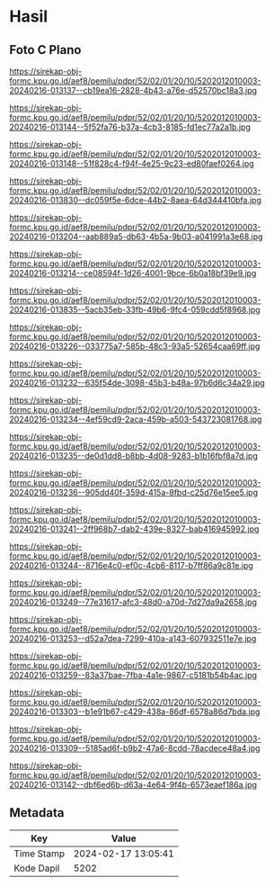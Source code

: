 # Hasil

## Foto C Plano

https://sirekap-obj-formc.kpu.go.id/aef8/pemilu/pdpr/52/02/01/20/10/5202012010003-20240216-013137--cb19ea16-2828-4b43-a76e-d52570bc18a3.jpg

https://sirekap-obj-formc.kpu.go.id/aef8/pemilu/pdpr/52/02/01/20/10/5202012010003-20240216-013144--5f52fa76-b37a-4cb3-8185-fd1ec77a2a1b.jpg

https://sirekap-obj-formc.kpu.go.id/aef8/pemilu/pdpr/52/02/01/20/10/5202012010003-20240216-013148--51f828c4-f94f-4e25-9c23-ed80faef0264.jpg

https://sirekap-obj-formc.kpu.go.id/aef8/pemilu/pdpr/52/02/01/20/10/5202012010003-20240216-013830--dc059f5e-6dce-44b2-8aea-64d344410bfa.jpg

https://sirekap-obj-formc.kpu.go.id/aef8/pemilu/pdpr/52/02/01/20/10/5202012010003-20240216-013204--aab889a5-db63-4b5a-9b03-a041991a3e68.jpg

https://sirekap-obj-formc.kpu.go.id/aef8/pemilu/pdpr/52/02/01/20/10/5202012010003-20240216-013214--ce08594f-1d26-4001-9bce-6b0a18bf39e9.jpg

https://sirekap-obj-formc.kpu.go.id/aef8/pemilu/pdpr/52/02/01/20/10/5202012010003-20240216-013835--5acb35eb-33fb-49b6-9fc4-059cdd5f8968.jpg

https://sirekap-obj-formc.kpu.go.id/aef8/pemilu/pdpr/52/02/01/20/10/5202012010003-20240216-013226--033775a7-585b-48c3-93a5-52654caa69ff.jpg

https://sirekap-obj-formc.kpu.go.id/aef8/pemilu/pdpr/52/02/01/20/10/5202012010003-20240216-013232--635f54de-3098-45b3-b48a-97b6d6c34a29.jpg

https://sirekap-obj-formc.kpu.go.id/aef8/pemilu/pdpr/52/02/01/20/10/5202012010003-20240216-013234--4ef59cd9-2aca-459b-a503-543723081768.jpg

https://sirekap-obj-formc.kpu.go.id/aef8/pemilu/pdpr/52/02/01/20/10/5202012010003-20240216-013235--de0d1dd8-b8bb-4d08-9283-b1b16fbf8a7d.jpg

https://sirekap-obj-formc.kpu.go.id/aef8/pemilu/pdpr/52/02/01/20/10/5202012010003-20240216-013236--905dd40f-359d-415a-8fbd-c25d76e15ee5.jpg

https://sirekap-obj-formc.kpu.go.id/aef8/pemilu/pdpr/52/02/01/20/10/5202012010003-20240216-013241--2ff968b7-dab2-439e-8327-bab416945992.jpg

https://sirekap-obj-formc.kpu.go.id/aef8/pemilu/pdpr/52/02/01/20/10/5202012010003-20240216-013244--8716e4c0-ef0c-4cb6-8117-b7ff86a9c81e.jpg

https://sirekap-obj-formc.kpu.go.id/aef8/pemilu/pdpr/52/02/01/20/10/5202012010003-20240216-013249--77e31617-afc3-48d0-a70d-7d27da9a2658.jpg

https://sirekap-obj-formc.kpu.go.id/aef8/pemilu/pdpr/52/02/01/20/10/5202012010003-20240216-013253--d52a7dea-7299-410a-a143-607932511e7e.jpg

https://sirekap-obj-formc.kpu.go.id/aef8/pemilu/pdpr/52/02/01/20/10/5202012010003-20240216-013259--83a37bae-7fba-4a1e-9867-c5181b54b4ac.jpg

https://sirekap-obj-formc.kpu.go.id/aef8/pemilu/pdpr/52/02/01/20/10/5202012010003-20240216-013303--b1e91b67-c429-438a-86df-6578a86d7bda.jpg

https://sirekap-obj-formc.kpu.go.id/aef8/pemilu/pdpr/52/02/01/20/10/5202012010003-20240216-013309--5185ad6f-b9b2-47a6-8cdd-78acdece48a4.jpg

https://sirekap-obj-formc.kpu.go.id/aef8/pemilu/pdpr/52/02/01/20/10/5202012010003-20240216-013142--dbf6ed6b-d63a-4e64-9f4b-6573eaef186a.jpg


## Metadata

| Key        | Value               |
| ---------- | ------------------- |
| Time Stamp | 2024-02-17 13:05:41 |
| Kode Dapil | 5202                |



